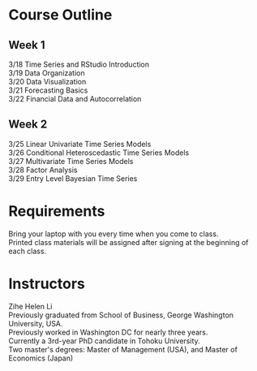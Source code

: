 # Course Outline
## Week 1
3/18 Time Series and RStudio Introduction<br>
3/19 Data Organization <br>
3/20 Data Visualization <br>
3/21 Forecasting Basics <br>
3/22 Financial Data and Autocorrelation <br>

## Week 2
3/25 Linear Univariate Time Series Models <br>
3/26 Conditional Heteroscedastic Time Series Models <br>
3/27 Multivariate Time Series Models <br>
3/28 Factor Analysis <br>
3/29 Entry Level Bayesian Time Series <br>

# Requirements
Bring your laptop with you every time when you come to class.<br>
Printed class materials will be assigned after signing at the beginning of each class.


# Instructors
Zihe Helen Li <br>
Previously graduated from School of Business, George Washington University, USA.<br>
Previously worked in Washington DC for nearly three years. <br>
Currently a 3rd-year PhD candidate in Tohoku University.<br>
Two master's degrees: Master of Management (USA), and Master of Economics (Japan)
